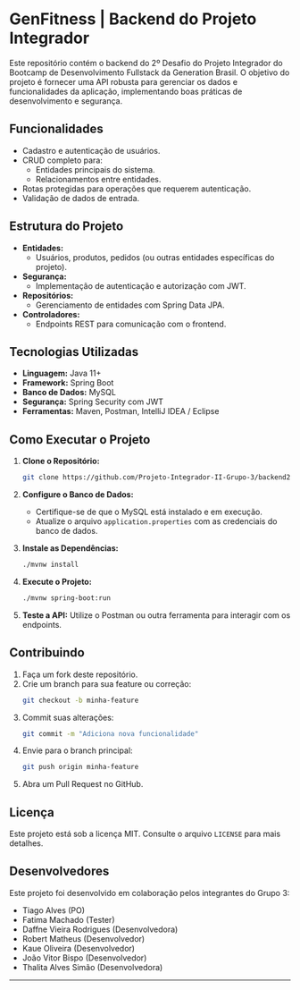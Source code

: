 # GenFitness | Backend do Projeto Integrador

Este repositório contém o backend do 2º Desafio do Projeto Integrador do Bootcamp de Desenvolvimento Fullstack da Generation Brasil.
O objetivo do projeto é fornecer uma API robusta para gerenciar os dados e funcionalidades da aplicação, implementando boas práticas de desenvolvimento e segurança.

## Funcionalidades

- Cadastro e autenticação de usuários.
- CRUD completo para:
  - Entidades principais do sistema.
  - Relacionamentos entre entidades.
- Rotas protegidas para operações que requerem autenticação.
- Validação de dados de entrada.

## Estrutura do Projeto

- **Entidades:**
  - Usuários, produtos, pedidos (ou outras entidades específicas do projeto).
- **Segurança:**
  - Implementação de autenticação e autorização com JWT.
- **Repositórios:**
  - Gerenciamento de entidades com Spring Data JPA.
- **Controladores:**
  - Endpoints REST para comunicação com o frontend.

## Tecnologias Utilizadas

- **Linguagem:** Java 11+
- **Framework:** Spring Boot
- **Banco de Dados:** MySQL
- **Segurança:** Spring Security com JWT
- **Ferramentas:** Maven, Postman, IntelliJ IDEA / Eclipse

## Como Executar o Projeto

1. **Clone o Repositório:**
   ```bash
   git clone https://github.com/Projeto-Integrador-II-Grupo-3/backend2.git
   ```

2. **Configure o Banco de Dados:**
   - Certifique-se de que o MySQL está instalado e em execução.
   - Atualize o arquivo `application.properties` com as credenciais do banco de dados.

3. **Instale as Dependências:**
   ```bash
   ./mvnw install
   ```

4. **Execute o Projeto:**
   ```bash
   ./mvnw spring-boot:run
   ```

5. **Teste a API:**
   Utilize o Postman ou outra ferramenta para interagir com os endpoints.

## Contribuindo

1. Faça um fork deste repositório.
2. Crie um branch para sua feature ou correção:
   ```bash
   git checkout -b minha-feature
   ```
3. Commit suas alterações:
   ```bash
   git commit -m "Adiciona nova funcionalidade"
   ```
4. Envie para o branch principal:
   ```bash
   git push origin minha-feature
   ```
5. Abra um Pull Request no GitHub.

## Licença

Este projeto está sob a licença MIT. Consulte o arquivo `LICENSE` para mais detalhes.

## Desenvolvedores

Este projeto foi desenvolvido em colaboração pelos integrantes do Grupo 3:

- Tiago Alves (PO)
- Fatima Machado (Tester)
- Daffne Vieira Rodrigues (Desenvolvedora)
- Robert Matheus (Desenvolvedor)
- Kaue Oliveira (Desenvolvedor)
- João Vitor Bispo (Desenvolvedor)
- Thalita Alves Simão (Desenvolvedora)


---

